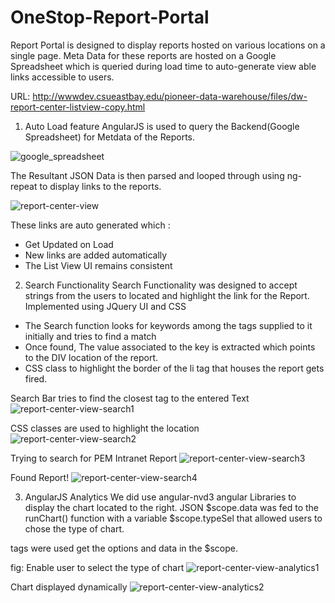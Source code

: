 # OneStop-Report-Portal
Report Portal is designed to display reports hosted on various locations on a single page. 
Meta Data for these reports are hosted on a Google Spreadsheet which is queried during load time to auto-generate view able links accessible to users.

URL: http://wwwdev.csueastbay.edu/pioneer-data-warehouse/files/dw-report-center-listview-copy.html

1. Auto Load feature
AngularJS is used to query the Backend(Google Spreadsheet) for Metdata of the Reports.

![google_spreadsheet](https://cloud.githubusercontent.com/assets/7992156/23382045/9e23fd92-fcf5-11e6-9d79-5fb86360b3c6.jpg)

The Resultant JSON Data is then parsed and looped through using ng-repeat to display links to the reports.

![report-center-view](https://cloud.githubusercontent.com/assets/7992156/23382130/e6251838-fcf5-11e6-94e8-14117b92d46d.jpg)

These links are auto generated which :
 - Get Updated on Load
 - New links are added automatically 
 - The List View UI remains consistent

2. Search Functionality
Search Functionality was designed to accept strings from the users to located and highlight the link for the Report.
Implemented using JQuery UI and CSS
- The Search function looks for keywords among the tags supplied to it initially and tries to find a match
- Once found, The value associated to the key is extracted which points to the DIV location of the report.
- CSS class to highlight the border of the li tag that houses the report gets fired.

Search Bar tries to find the closest tag to the entered Text
![report-center-view-search1](https://cloud.githubusercontent.com/assets/7992156/23382406/d7582c2c-fcf6-11e6-81d3-519617ae3db9.jpg)


CSS classes are used to highlight the location
![report-center-view-search2](https://cloud.githubusercontent.com/assets/7992156/23382409/d933702e-fcf6-11e6-8ee8-77bc7ee73ed3.jpg)

Trying to search for PEM Intranet Report
![report-center-view-search3](https://cloud.githubusercontent.com/assets/7992156/23382821/88a7a3bc-fcf8-11e6-85a3-805c1f160b9f.jpg)

Found Report!
![report-center-view-search4](https://cloud.githubusercontent.com/assets/7992156/23382820/88a306e0-fcf8-11e6-9dca-26fa639a9c1e.jpg)


3. AngularJS Analytics
We did use angular-nvd3 angular Libraries to display the chart located to the right.
JSON $scope.data was fed to the runChart() function with a variable $scope.typeSel that allowed users to chose the type of chart.

<nvd3 options="options" data="data" api="api"></nvd3>
<nvd3> tags were used get the options and data in the $scope.

fig: Enable user to select the type of chart
![report-center-view-analytics1](https://cloud.githubusercontent.com/assets/7992156/23383195/138275ec-fcfa-11e6-9321-58ebfab972ff.jpg)

Chart displayed dynamically
![report-center-view-analytics2](https://cloud.githubusercontent.com/assets/7992156/23383197/17efa76c-fcfa-11e6-867b-d349342ec577.jpg)



